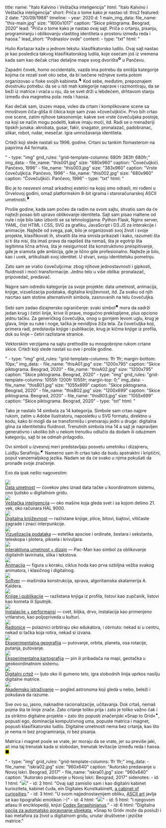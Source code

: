 title: 
    name: "Italo Kalvino i Veštačka inteligencija"
    html: "Italo Kalvino i Veštačka inteligencija"
    short: Priča o tome kako je nastao
id: this2
featured: 2
date: "20/09/1988"
timeline:
    - year: 2020
      d: 1
main_img_data:
    file_name: "this-main.jpg"
    size: "1600x1017"
    caption: "Skice piktograma. Beograd, 2020"
lead: "Priča o tome kako je nastao ovaj sajt. Priča o crtanju, pisanju, programiranju i oblikovanju vlastitog identiteta u prostoru između reda i haosa."
lead_short: "Podnaslov ovde"
content:
    - type: "txt"
      html: "<p>Hulio Kortazar kaže u jednom tekstu: <span class='italic-style'>klasifikatorsko ludilo</span>. Ovaj sajt nastao je kao posledica takvog klasifikatorskog ludila, koje osećam još iz vremena kada sam kao dečak crtao detaljne mape svog dvorišta<sup id='s1'>✿</sup> u Pančevu.</p> 
      <p>Zapadni čovek, <span class='italic-style'>homo occidentalis</span>, vazda ima potrebu da smišlja kategorije kojima će rezati svet oko sebe, da bi isečene režnjeve sveta potom organizovao u fioke svojih kabineta.<sup id='s2'>♞</sup> Kod sebe, međutim, prepoznajem dvostruku potrebu: da se u isti mah kategorije naprave i razmontiraju, da se beži iz matrice i vraća u nju, da se svet drži u lebdećem, drhtavom stanju između dva magnetna pola: reda i haosa.</p> 
      <p>Kao dečak sam, izuzev mapa, voleo da crtam i komplikovane scene sa mnoštvom čiča-gliša ili čikica koje sam zvao »čovečuljkići«. Prvo bih crtao ove scene, zatim njihove taksonomije: kakve sve vrste čovečuljaka postoje, na koji se način mogu podeliti, kakve imaju moći, itd. Radi se o menažeriji tipskih junaka: akrobata, gusar, fakir, snagator, pronalazač, padobranac, slikar, robot, rudar, mesečar. Igra umnožavanja identiteta.</p>
      <p>Crteži koji slede nastali su 1996. godine. Crtani su tankim flomasterom na papirima A4 formata.</p>"
    - type: "img"
      grid_rules: "grid-template-columns: 680fr 383fr 680fr;"
      img_data:
        - file_name: "this001.jpg"
          size: "680x960"
          caption: "Čovečuljkići. Pančevo, 1996"
        - file_name: "this003.jpg"
          size: "383x960"
          caption: "Vrste čovečuljkića. Pančevo, 1996"
        - file_name: "this002.jpg"
          size: "680x960"
          caption: "Čovečuljkići. Pančevo, 1996"
    - type: "txt"
      html: "<p>Bio je to nesvesni omaž arkadnoj estetici na kojoj smo odrasli, mi rođeni u Orvelovoj godini, omaž platformskim 8-bit igrama i staroračunarskoj ASCII umetnosti.<sup id='s3'>❥</sup></p>
      <p>Prošle godine, kada sam počeo da radim na svom sajtu, shvatio sam da će najteži posao biti upravo <span class='italic-style'>oblikovanje identiteta</span>. Sajt sam pisao maltene od nule i nije bilo lako izboriti se sa tehnologijama: Python Flask, Nginx server, YAML, čist HTML i CSS, SVG za grafiku, JavaScript i D3.JS za interakcije i animacije. Najteže od svega, pak, bilo je organizovati svoj život i svoje projekte, klasifikovati ih, shvatiti šta ima smisla prikazati i kako, razumeti šta si ti šta nisi, šta imaš prava da napišeš šta nemaš, šta je egotrip šta legitimna lična arhiva, šta je nesigurnost šta konstruktivno preispitivanje, gde je sramota gde ambicija, gde je lično gde profesionalno. Najteže je bilo, kao i uvek, artikulisati svoj identitet. U stvari, svoju identitetsku pometnju.</p>
      <p>Zato sam se vratio čovečuljcima: zbog njihove jednostavnosti i gipkosti, fluidnosti i moći transformacije. Jedno telo u više oblika: pronalazač, pripovedač, predavač.</p>
      <p>Najpre sam odredio kategorije za svoje projekte: data umetnost, animacija, knjige, vizuelizacija podataka, digitalna književnost, itd. Za svaku od njih nacrtao sam stotine alternativnih simbola, zasnovanih na telu čovečuljka.</p>
      <p>Sebi sam zadao dizajnersko ograničenje: svaki simbol<sup id='s4'>✹</sup> mora da sadrži jedan krug i četiri linije, krive ili prave, mogućno preklopljene, plus opciono jednu tačku. Za generičkog čovečuljka, onog u gornjem levom uglu, krug je glava, linije su ruke i noge, tačka je nevidljiva žiža tela. Za čovečuljka koji, primera radi, predstavlja knjige i publikacije, krug je kičma knjige iz profila, dok su linije – četiri razlistane stranice.</p>
      <p>Vektorskim verzijama na sajtu prethodile su mnogobrojne rukom crtane skice. Crteži koji slede nastali su ove i prošle godine.</p>"
    - type: "img"
      grid_rules: "grid-template-columns: 1fr 1fr;
      margin-bottom: 10px;"
      img_data:
        - file_name: "thisA01.jpg"
          size: "1200x795"
          caption: "Skice piktograma. Beograd, 2020"
        - file_name: "thisA02.jpg"
          size: "1200x795"
          caption: "Skice piktograma. Beograd, 2020"
    - type: "img"
      grid_rules: "grid-template-columns: 1055fr 1200fr 1055fr;
      margin-top: 0;"
      img_data:
        - file_name: "thisB01.jpg"
          size: "1055x699"
          caption: "Skice piktograma. Beograd, 2020"
        - file_name: "thisB02.jpg"
          size: "1200x699"
          caption: "Skice piktograma. Beograd, 2020"
        - file_name: "thisB03.jpg"
          size: "1055x699"
          caption: "Skice piktograma. Beograd, 2020"
    - type: "txt"
      html: "<p>Tako je nastalo 14 simbola za 14 kategorija. Simbole sam crtao najpre rukom, zatim u Adobe Ilustratoru, naposletku u SVG formatu, direktno u kodu, kako bi mogli da se transformišu i pretvaraju jedni u druge: digitalna glina za identitetsku fluidnost. Trenutnih simbola ima 14 a sajt je napravljen generativno i ukoliko bih u nekom trenutku odlučio da dodam ili oduzmem kategoriju, sajt bi se odmah prilagodio.</p>
      <p>Ovi simboli u izvesnoj meri predstavljaju posvetu umetniku i dizajneru, Luiđiju Serafiniju.<sup id='s5'>☛</sup> Namerno sam ih crtao tako da budu apstraktni i kriptični, poput vanzemaljskog jezika. Nadam se da će svako u njima pokušati da pronađe svoje značenje.</p>
      <p>Evo da ipak nešto nagovestim:</p>
      <div class='all-pictocont'>
      <div class='pictocont'><div class='pictoimage'><img src='/static/media/notes/this/img/pictograms/data-art.jpg'></div><div class='pictotext'><a href='/rad/projekti/category/data-art'>Data umetnost</a> — čovekov ples iznad data tačke u koordinatnom sistemu, ono ljudsko u digitalnom gridu.</div></div>
      <div class='pictocont'><div class='pictoimage'><img src='/static/media/notes/this/img/pictograms/ai.jpg'></div><div class='pictotext'><a href='/rad/projekti/category/ai'>Veštačka inteligencija</a> — oko mašine koja gleda svet i sa kojom delimo 21. vek, oko računara HAL 9000.</div></div>
      <div class='pictocont'><div class='pictoimage'><img src='/static/media/notes/this/img/pictograms/diglit.jpg'></div><div class='pictotext'><a href='/rad/projekti/category/digital-literature'>Digitalna književnost</a> — razlistane knjige, ptice, bitovi, bajtovi, vitičaste zagrade i znaci interpunkcije. </div></div>
      <div class='pictocont'><div class='pictoimage'><img src='/static/media/notes/this/img/pictograms/dataviz.jpg'></div><div class='pictotext'><a href='/rad/projekti/category/dataviz'>Vizuelizacija podataka</a> — estetika apscise i ordinate, šestara i sekstanta, teleskopa i plotera, piksela i krivuljara.</div></div>
      <div class='pictocont'><div class='pictoimage'><img src='/static/media/notes/this/img/pictograms/interactive.jpg'></div><div class='pictotext'><a href='/rad/projekti/category/interactive'>Interaktivna umetnost + dizajn</a> — Pac-Man kao simbol za oblikovanje digitalnih lavirinata, slika i tekstova.</div></div>
      <div class='pictocont'><div class='pictoimage'><img src='/static/media/notes/this/img/pictograms/animation.jpg'></div><div class='pictotext'><a href='/rad/projekti/category/animation'>Animacija</a> — figura u koraku, ciklus hoda kao prva ozbiljna vežba svakog animatora, i klasičnog i digitalnog.</div></div>
      <div class='pictocont'><div class='pictoimage'><img src='/static/media/notes/this/img/pictograms/software.jpg'></div><div class='pictotext'><a href='/rad/projekti/category/software'>Softver</a> — mašinska konstrukcija, sprava, algoritamska skalamerija A. Kaldera.</div></div>
      <div class='pictocont'><div class='pictoimage'><img src='/static/media/notes/this/img/pictograms/books.jpg'></div><div class='pictotext'><a href='/rad/projekti/category/book'>Knjige i publikacije</a> — razlistana knjiga iz profila, listovi kao zupčanik, listovi kao kometa ili Sputnjik.</div></div>
      <div class='pictocont'><div class='pictoimage'><img src='/static/media/notes/this/img/pictograms/installation.jpg'></div><div class='pictotext'><a href='/rad/projekti/category/installation'>Instalacije + performansi</a> — cvet, biljka, drvo, instalacija kao primenjeno vrtlarstvo, kao poljopriveda u kulturi.</div></div>
      <div class='pictocont'><div class='pictoimage'><img src='/static/media/notes/this/img/pictograms/workshop.jpg'></div><div class='pictotext'><a href='/rad/projekti/category/workshop'>Radionice</a> — polaznici orbitiraju oko edukatora, i obrnuto: nekad si u centru, nekad si tačka koja rotira, nekad si izvana.</div></div>
      <div class='pictocont'><div class='pictoimage'><img src='/static/media/notes/this/img/pictograms/geo.jpg'></div><div class='pictotext'><a href='/rad/projekti/category/geography'>Eksperimentalna geografija</a> — putovanje, orbita, planeta, osa rotacije, putanja, putovanje.</div></div>
      <div class='pictocont'><div class='pictoimage'><img src='/static/media/notes/this/img/pictograms/carto.jpg'></div><div class='pictotext'><a href='/rad/projekti/category/cartography'>Eksperimentalna kartografija</a> — pin ili pribadača na mapi, geotačka u geokoordinatnom sistemu.</div></div>
      <div class='pictocont'><div class='pictoimage'><img src='/static/media/notes/this/img/pictograms/crtez.jpg'></div><div class='pictotext'><a href='/rad/projekti/category/drawing'>Digitalni crtež</a> — ljuto oko ili gumeno telo, igra slobodnih linija uprkos nasilju digitalne matrice.</div></div>
      <div class='pictocont'><div class='pictoimage'><img src='/static/media/notes/this/img/pictograms/research.jpg'></div><div class='pictotext'><a href='/rad/projekti/category/research'>Akademsko istraživanje</a> — pogled astronoma koji gleda u nebo, beleži i pokušava da razume.</div></div>
      </div>
      <p>Sve ovo su, jasno, naknadne racionalizacije, učitavanja. Dok crtaš, nemaš pojma šta te linije znače. Zato crtanje toliko prija i zato je toliko važno čak i za striktno digitalne projekte – zato što popusti značenjski »Snap to Grid«<sup id='s6'>✦</sup>, popusti ego, dominacija kompulzivnog uma, popuste matrica i magnet, popusti <span class='italic-style'>klasifikatorsko ludilo</span>. Digitalne umetnosti nema bez crtanja, kao što je nema ni bez programiranja, ni bez pisanja.</p>
      <p>Matrica i magnet posle se vrate, jer moraju da se vrate, jer su previše jaki, ali ima taj trenutak kada si slobodan, trenutak levitacije između reda i haosa. <mark>&#9632;</mark></p>"
    - type: "img"
      grid_rules: "grid-template-columns: 1fr 1fr;"
      img_data:
        - file_name: "iskra02.jpg"
          size: "960x640"
          caption: "Autorsko predavanje u Novoj Iskri. Beograd, 2017"
        - file_name: "iskra01.jpg"
          size: "960x640"
          caption: "Autorsko predavanje u Novoj Iskri. Beograd, 2017"
sidenotes:
    - id: 1
      html: "<a href='/rad/projekti/early-data-art' target='_blank'><img src='/static/media/notes/this/img/map.jpg'></a>"
    - id: 2
      html: "Ovaj sajt zamislio sam i kao digitalni kabinet kurioziteta, kabinet čuda, <span class='italic-style'>ein Digitales Kunstkabinett</span>, <span class='italic-style'><a href='https://en.wikipedia.org/wiki/Cabinet_of_curiosities' target='_blank'>a cabinet of curiosities</a></span>."
    - id: 3
      html: "U svom najjednostavnijem obliku, <a href='https://en.wikipedia.org/wiki/ASCII_art' target='_blank'>ASCII art</a> javlja se kao tipografski emotikon :-)"
    - id: 4
      html: "<a href='/rad/' target='_blank'><img src='/static/media/notes/this/img/flowerchart.jpg'></a>"
    - id: 5
      html: "I njegovom atlasu ili enciklopediji, knjizi <span class='italic-style'><a href='http://www.openculture.com/2017/09/an-introduction-to-the-codex-seraphinianus-the-strangest-book-ever-published.html' target='_blank'>Codex Seraphinianus</a></span>."
    - id: 6
      html: "Digitalna <a href='https://docs.gimp.org/2.10/nl/gimp-view-snap-to-grid.html' target='_blank'>opcija za automatsko poravnanje objekata</a>, »Snap to Grid« može da posluži i kao metafora za život u digitalnom gridu, unutar društvene i jezičke matrice."